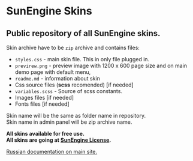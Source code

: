 # SunEngine Skins
## Public repository of all SunEngine skins. 

Skin archive have to be `zip` archive and contains files:
- `styles.css` - main skin file. This in only file plugged in.
- `previrew.png` - preview image with 1200 x 600 page size and on main demo page with default menu, 
- `readme.md` - information about skin
- Css source files (**scss** recomended) [if needed]
- `variables.scss` - Source of scss constants.
- Images files [if needed]
- Fonts files [if needed]

Skin name will be the same as folder name in repository.  
Skin name in admin panel will be zip archive name.

**All skins available for free use.   
All skins are going at [SunEngine License](https://github.com/sunengine/SunEngine/blob/master/LICENSE.md).**

[Russian documentation on main site.](https://sunengine.site/docs/56)

